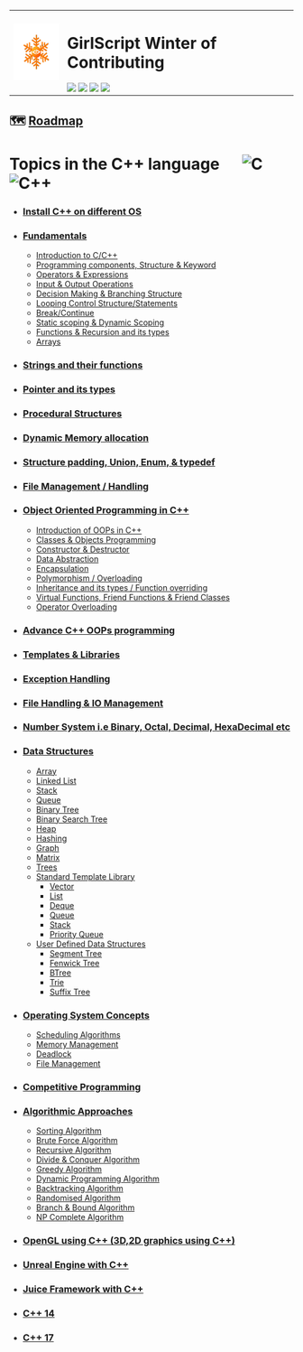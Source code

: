 <table>
  <tr>
    <td>
      <div><img src="GWOC_logo_spin.gif" height="100px" width=auto/></div>
    </td>
    <td>
      <h1> GirlScript Winter of Contributing </h1>
      <img src="https://badges.frapsoft.com/os/v2/open-source.svg?v=103">
      <a href="../LICENSE"><img src="https://img.shields.io/badge/license-MIT-blue.svg"/></a>
      <a href="../.github/CODE_OF_CONDUCT.md"><img src="https://img.shields.io/badge/Contributor%20Covenant-2.1-4baaaa.svg"/></a> 
      <a href="../.github/CONTRIBUTING.md"><img src="https://img.shields.io/badge/PRs-welcome-green.svg"/></a> </div>
    </td>
  </tr>
</table>

##  :world_map: [Roadmap](https://whimsical.com/c-c-roadmap-XSXfAHap1m9Uo7y6hYmksB)

# Topics in the C++ language &nbsp;&nbsp;&nbsp;&nbsp; ![C](https://img.shields.io/badge/C-black?style=for-the-badge&logo=c&labelColor=black&color=404040) &nbsp;&nbsp; ![C++](https://img.shields.io/badge/CPP-blue?style=for-the-badge&logo=cplusplus&labelColor=006199)

- ### [Install C++ on different OS](Install%20C%2B%2B%20on%20different%20OS/) 

- ### [Fundamentals](./Fundamentals/)

  - [Introduction to C/C++](./Fundamentals/Introduction%20to%20C/)
  - [Programming components, Structure & Keyword](./Fundamentals/Programming%20components%2C%20Structure%20%26%20Keyword/)
  - [Operators & Expressions](./Fundamentals/Operators%20%26%20Expressions/)
  - [Input & Output Operations](./Fundamentals/Input%20%26%20Output%20Operations/)
  - [Decision Making & Branching Structure](./Fundamentals/Decision%20Making%20%26%20Branching%20Structure/)
  - [Looping Control Structure/Statements](./Fundamentals/Looping%20Control%20Structure%20or%20Statements/)
  - [Break/Continue](./Fundamentals/Break%20or%20Continue/)
  - [Static scoping & Dynamic Scoping](./Fundamentals/Static%20scoping%20%26%20Dynamic%20Scoping/)
  - [Functions & Recursion and its types](./Fundamentals/Functions%20%26%20Recursion%20and%20its%20types/)
  - [Arrays](./Fundamentals/Arrays/)
  
- ### [Strings and their functions](./Strings%20and%20their%20functions/)
  
- ### [Pointer and its types](./Pointer%20and%20its%20types/)
  
- ### [Procedural Structures](./Procedural%20Structures/)

- ### [Dynamic Memory allocation](./Dynamic%20Memory%20allocation/)

- ### [Structure padding, Union, Enum, & typedef](./Structure%20padding%2C%20Union%2C%20Enum%2C%20%26%20typedef/)

- ### [File Management / Handling](./File%20Management%20or%20Handling/)

- ### [Object Oriented Programming in C++](./OOPs%20in%20C++/)

  - [Introduction of OOPs in C++](./OOPs%20in%20C++/Introduction%20of%20OOPs%20in%20C%2B%2B/)
  - [Classes & Objects Programming](./OOPs%20in%20C++/Classes%20%26%20Objects%20Programming/)
  - [Constructor & Destructor](./OOPs%20in%20C++/Constructor%20%26%20Destructor/)
  - [Data Abstraction](./OOPs%20in%20C++/Data%20Abstraction/)
  - [Encapsulation](./OOPs%20in%20C++/Encapsulation/)
  - [Polymorphism / Overloading](./OOPs%20in%20C++/Polymorphism%20or%20Overloading/)
  - [Inheritance and its types / Function overriding](./OOPs%20in%20C++/Inheritance%20and%20its%20types%20or%20Function%20overriding/)
  - [Virtual Functions, Friend Functions & Friend Classes](./OOPs%20in%20C++/Virtual%20Functions%2C%20Friend%20Functions%20%26%20Friend%20Classes/)
  - [Operator Overloading](./OOPs%20in%20C++/Operator%20Overloading/)

- ### [Advance C++ OOPs programming](./Advance%20C%2B%2B%20OOPs%20programming/)

- ### [Templates & Libraries](./Templates%20%26%20Libraries/)

- ### [Exception Handling](./Exception%20Handling/)

- ### [File Handling & IO Management](./File%20Handling%20%26%20IO%20Management/)

- ### [Number System i.e Binary, Octal, Decimal, HexaDecimal etc](./Number%20System/)

- ### [Data Structures](Data%20Structures/)
  
  - [Array](./Data%20Structures/Array)
  - [Linked List](./Data%20Structures/Linked%20List)
  - [Stack](./Data%20Structures/Stack)
  - [Queue](./Data%20Structures/Queue)
  - [Binary Tree](./Data%20Structures/Binary%20Tree)
  - [Binary Search Tree](./Data%20Structures/Binary%20Search%20Tree)
  - [Heap](./Data%20Structures/Heap)
  - [Hashing](./Data%20Structures/Hashing)
  - [Graph](./Data%20Structures/Graph)
  - [Matrix](./Data%20Structures/Matrix)
  - [Trees](./Data%20Structures/Trees)
  - [Standard Template Library](./Data%20Structures/Standard%20Template%20Library)
    - [Vector](./Data%20Structures/Standard%20Template%20Library/Vector)
    - [List](#)
    - [Deque](./Data%20Structures/Standard%20Template%20Library/Deque/)
    - [Queue](#)
    - [Stack](./Data%20Structures/Standard%20Template%20Library/Stack/)
    - [Priority Queue](./Data%20Structures/Standard%20Template%20Library/Priority_Queue/)
  - [User Defined Data Structures](./Data%20Structures/User%20Defined%20Data%20Structures/)
    - [Segment Tree](#)
    - [Fenwick Tree](#)
    - [BTree](#)
    - [Trie](#)
    - [Suffix Tree](#)
  
- ### [Operating System Concepts](Operating%20System%20Concepts/)
  - [Scheduling Algorithms](#)
  - [Memory Management](#)
  - [Deadlock](#)
  - [File Management](#)

- ### [Competitive Programming](Competitive%20Programming/)

- ### [Algorithmic Approaches](Algorithmic%20Approaches/)
  
  - [Sorting Algorithm](./Algorithmic%20Approaches/Sorting)
  - [Brute Force Algorithm](./Algorithmic%20Approaches/Brute%20Force)
  - [Recursive Algorithm](./Algorithmic%20Approaches/Recursive)
  - [Divide & Conquer Algorithm](./Algorithmic%20Approaches/Divide%20%26%20Conquer)
  - [Greedy Algorithm](./Algorithmic%20Approaches/Greedy)
  - [Dynamic Programming Algorithm](./Algorithmic%20Approaches/Dynamic)
  - [Backtracking Algorithm](./Algorithmic%20Approaches/Backtracking)
  - [Randomised Algorithm](./Algorithmic%20Approaches/Randomised)
  - [Branch & Bound Algorithm](./Algorithmic%20Approaches/Branch%20%26%20Bound)
  - [NP Complete Algorithm](./Algorithmic%20Approaches/NP%20Completeness)

- ### [OpenGL using C++ (3D,2D graphics using C++)](OpenGL%20using%20C%2B%2B%20(3D%2C2D%20graphics%20using%20C%2B%2B)/)

- ### [Unreal Engine with C++](Unreal%20Engine%20with%20C%2B%2B/)

- ### [Juice Framework with C++](Juice%20Framework%20with%20C%2B%2B/)

- ### [C++ 14](C%2B%2B%2014/)

- ### [C++ 17](C%2B%2B%2017/)
